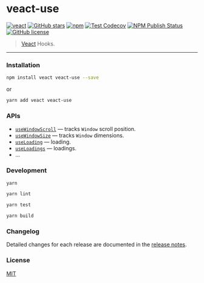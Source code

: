 # veact-use

[![veact](https://img.shields.io/badge/WITH-VEACT-42a97a?style=for-the-badge&labelColor=35495d)](https://github.com/veactjs/veact)
[![GitHub stars](https://img.shields.io/github/stars/veactjs/veact-use.svg?style=for-the-badge)](https://github.com/veactjs/veact-use/stargazers)
[![npm](https://img.shields.io/npm/v/veact-use?color=c7343a&label=npm&style=for-the-badge)](https://www.npmjs.com/package/veact-use)
[![Test Codecov](https://img.shields.io/codecov/c/github/veactjs/veact-use?style=for-the-badge)](https://codecov.io/gh/veactjs/veact-use)
[![NPM Publish Status](https://img.shields.io/github/workflow/status/veactjs/veact-use/Publish?label=publish&style=for-the-badge)](https://github.com/veactjs/veact-use/actions?query=workflow:%22Publish%22)
[![GitHub license](https://img.shields.io/github/license/veactjs/veact-use.svg?style=for-the-badge)](https://github.com/veactjs/veact-use/blob/master/LICENSE)

> [Veact](https://github.com/veactjs/veact) Hooks.

---

### Installation

```bash
npm install veact veact-use --save
```

or

```bash
yarn add veact veact-use
```

### APIs

- [`useWindowScroll`](./src/useWindowScroll) &mdash; tracks `Window` scroll position.
- [`useWindowSize`](./src/useWindowSize) &mdash; tracks `Window` dimensions.
- [`useLoading`](./src/useLoading) &mdash; loading.
- [`useLoadings`](./src/useLoadings) &mdash; loadings.
- ...

### Development

```bash
yarn

yarn lint

yarn test

yarn build
```

### Changelog

Detailed changes for each release are documented in the [release notes](https://github.com/veactjs/veact-use/blob/master/CHANGELOG.md).

### License

[MIT](https://github.com/veactjs/veact-use/blob/master/LICENSE)
